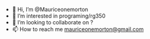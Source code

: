 - 👋 Hi, I’m @Mauriceonemorton
- 👀 I’m interested in programing/rg350
- 💞️ I’m looking to collaborate on ?
- 📫 How to reach me mauriceonemorton@gmail.com
<!---
Mauriceonemorton/Mauriceonemorton is a ✨ special ✨ repository because its `README.md` (this file) appears on your GitHub profile.
You can click the Preview link to take a look at your changes.
--->
